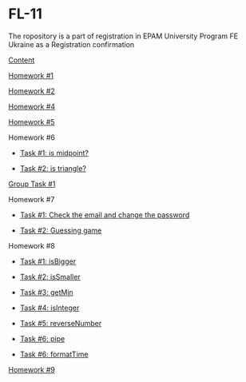 # FL-11

The ropository is a part of registration in EPAM University Program FE Ukraine as a Registration confirmation

[Content](https://aymkin.github.io/FL-11/)

[Homework #1](https://aymkin.github.io/FL-11/FL11_HW1/homework/index.html)

[Homework #2](https://aymkin.github.io/FL-11/FL11_HW2/homework/index.html)

[Homework #4](https://aymkin.github.io/FL-11/FL11_HW4/homework/index.html)

[Homework #5](https://aymkin.github.io/FL-11/FL11_HW5/homework/index.html)

Homework #6

- [Task #1: is midpoint?](https://aymkin.github.io/FL-11/FL11_HW6/homework/task1.html)

- [Task #2: is triangle?](https://aymkin.github.io/FL-11/FL11_HW6/homework/task2.html)

[Group Task #1](https://aymkin.github.io/FL-11/FL11_04_GT1/)

Homework #7

- [Task #1: Check the email and change the password](https://aymkin.github.io/FL-11/FL11_HW7/homework/src/task1.html)

- [Task #2: Guessing game](https://aymkin.github.io/FL-11/FL11_HW7/homework/src/task2.html)


Homework #8

- [Task #1: isBigger](https://aymkin.github.io/FL-11/FL11_HW8/homework/js/isBigger.js)

- [Task #2: isSmaller](https://aymkin.github.io/FL-11/FL11_HW8/homework/js/isSmaller.js)

- [Task #3: getMin](https://aymkin.github.io/FL-11/FL11_HW8/homework/js/getMin.js)

- [Task #4: isInteger](https://aymkin.github.io/FL-11/FL11_HW8/homework/js/isInteger.js)

- [Task #5: reverseNumber](https://aymkin.github.io/FL-11/FL11_HW8/homework/js/reverseNumber.js)

- [Task #6: pipe](https://aymkin.github.io/FL-11/FL11_HW8/homework/js/pipe.js)

- [Task #6: formatTime](https://aymkin.github.io/FL-11/FL11_HW8/homework/js/formatTime.js)

[Homework #9](https://aymkin.github.io/FL-11/FL11_HW9/homework/)
